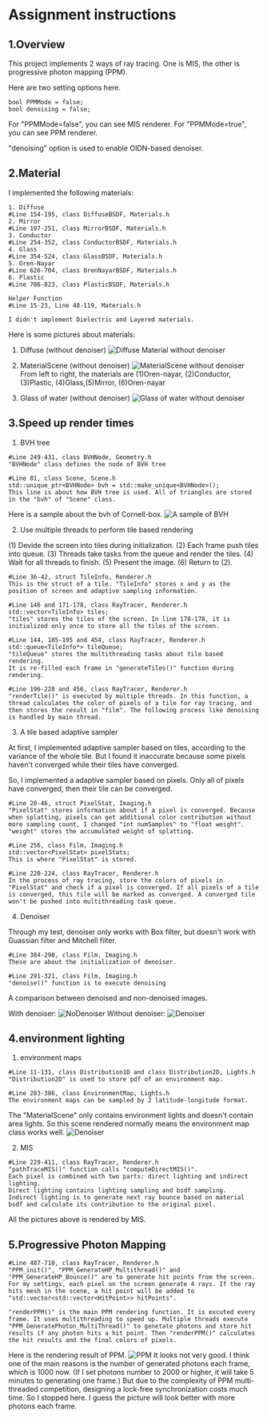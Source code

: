 # Assignment instructions

## 1.Overview
This project implements 2 ways of ray tracing. One is MIS, the other is progressive photon mapping (PPM).

Here are two setting options here. 
```
bool PPMMode = false; 
bool denoising = false;
```
For "PPMMode=false", you can see MIS renderer. For "PPMMode=true", you can see PPM renderer.

"denoising" option is used to enable OIDN-based denoiser.


## 2.Material
I implemented the following materials:
```
1. Diffuse 
#Line 154-195, class DiffuseBSDF, Materials.h
2. Mirror
#Line 197-251, class MirrorBSDF, Materials.h
3. Conductor
#Line 254-352, class ConductorBSDF, Materials.h
4. Glass
#Line 354-524, class GlassBSDF, Materials.h
5. Oren-Nayar
#Line 626-704, class OrenNayarBSDF, Materials.h
6. Plastic
#Line 706-823, class PlasticBSDF, Materials.h

Helper Function
#Line 15-23, Line 48-119, Materials.h

I didn't implement Dielectric and Layered materials.
```
Here is some pictures about materials:

1. Diffuse (without denoiser)
![](./pic/Diffuse_NoDenoiser.png "Diffuse Material without denoiser")

2. MaterialScene (without denoiser)
![](./pic/MaterialScene_NoDenoiser.png "MaterialScene without denoiser")
From left to right, the materials are (1)Oren-nayar, (2)Conductor, (3)Plastic, (4)Glass,(5)Mirror, (6)Oren-nayar

3. Glass of water (without denoiser)
![](./pic/Glass_NoDenoiser.png "Glass of water without denoiser")

## 3.Speed up render times
1. BVH tree
```
#Line 249-431, class BVHNode, Geometry.h
"BVHNode" class defines the node of BVH tree

#Line 81, class Scene, Scene.h
std::unique_ptr<BVHNode> bvh = std::make_unique<BVHNode>();
This line is about how BVH tree is used. All of triangles are stored in the "bvh" of "Scene" class.
```
Here is a sample about the bvh of Cornell-box.
![](./pic/BVH_Cornell-box.png "A sample of BVH")

2. Use multiple threads to perform tile based rendering

(1) Devide the screen into tiles during initialization.
(2) Each frame push tiles into queue.
(3) Threads take tasks from the queue and render the tiles.
(4) Wait for all threads to finish.
(5) Present the image.
(6) Return to (2).

```
#Line 36-42, struct TileInfo, Renderer.h
This is the struct of a tile. "TileInfo" stores x and y as the position of screen and adaptive sampling information.

#Line 146 and 171-178, class RayTracer, Renderer.h
std::vector<TileInfo> tiles;
"tiles" stores the tiles of the screen. In line 178-178, it is initialized only once to store all the tiles of the screen.

#Line 144, 185-195 and 454, class RayTracer, Renderer.h
std::queue<TileInfo*> tileQueue;
"tileQueue" stores the multithreading tasks about tile based rendering.
It is re-filled each frame in "generateTiles()" function during rendering.

#Line 196-228 and 456, class RayTracer, Renderer.h
"renderTile()" is executed by multiple threads. In this function, a thread calculates the color of pixels of a tile for ray tracing, and then stores the result in "film". The following process like denoising is handled by main thread. 
```
3. A tile based adaptive sampler
   
At first, I implemented adaptive sampler based on tiles, according to the variance of the whole tile. But I found it inaccurate because some pixels haven't converged while their tiles have converged. 

So, I implemented a adaptive sampler based on pixels. Only all of pixels have converged, then their tile can be converged.

```
#Line 20-46, struct PixelStat, Imaging.h
"PixelStat" stores information about if a pixel is converged. Because when splatting, pixels can get additional color contribution without more sampling count, I changed "int numSamples" to "float weight". "weight" stores the accumulated weight of splatting. 

#Line 256, class Film, Imaging.h
std::vector<PixelStat> pixelStats;
This is where "PixelStat" is stored.

#Line 220-224, class RayTracer, Renderer.h
In the process of ray tracing, store the colors of pixels in "PixelStat" and check if a pixel is converged. If all pixels of a tile is converged, this tile will be marked as converged. A converged tile won't be pushed into multithreading task queue.
```
4. Denoiser
   
Through my test, denoiser only works with Box filter, but doesn't work with Guassian filter and Mitchell filter.
```
#Line 384-298, class Film, Imaging.h
These are about the initialization of denoiser.

#Line 291-321, class Film, Imaging.h
"denoise()" function is to execute denoising
```
A comparison between denoised and non-denoised images.

With denoiser:
![](./pic/MaterialScene_NoDenoiser.png "NoDenoiser")
Without denoiser:
![](./pic/MaterialScene_Denoiser.png "Denoiser")




## 4.environment lighting
1. environment maps
```
#Line 11-131, class Distribution1D and class Distribution2D, Lights.h
"Distribution2D" is used to store pdf of an environment map. 

#Line 283-386, class EnvironmentMap, Lights.h
The environment maps can be sampled by 2 latitude-longitude format.
```
The "MaterialScene" only contains environment lights and doesn't contain area lights. So this scene rendered normally means the environment map class works well.
![](./pic/MaterialScene_Denoiser.png "Denoiser")

2. MIS
```
#Line 229-411, class RayTracer, Renderer.h
"pathTraceMIS()" function calls "computeDirectMIS()".
Each pixel is combined with two parts: direct lighting and indirect lighting.
Direct lighting contains lighting sampling and bsdf sampling.
Indirect lighting is to generate next ray bounce based on material bsdf and calculate its contribution to the original pixel.
```
All the pictures above is rendered by MIS.


## 5.Progressive Photon Mapping

```
#Line 487-710, class RayTracer, Renderer.h
"PPM_init()", "PPM_GenerateHP_Multithread()" and "PPM_GenerateHP_Bounce()" are to generate hit points from the screen. For my settings, each pixel on the screen generate 4 rays. If the ray hits mesh in the scene, a hit point will be added to "std::vector<std::vector<HitPoint>> hitPoints".

"renderPPM()" is the main PPM rendering function. It is excuted every frame. It uses multithreading to speed up. Multiple threads execute "PPM_GeneratePhoton_MultiThread()" to genetate photons and store hit results if any photon hits a hit point. Then "renderPPM()" calculates the hit results and the final colors of pixels. 
```
Here is the rendering result of PPM. 
![](./pic/PPM.png "PPM")
It looks not very good. I think one of the main reasons is the number of generated photons each frame, which is 1000 now. (If I set photons number to 2000 or higher, it will take 5 minutes to generating one frame.) But due to the complexity of PPM multi-threaded competition, designing a lock-free synchronization costs much time. So I stopped here. I guess the picture will look better with more photons each frame. 